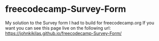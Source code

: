 # freecodecamp-Survey-Form
My solution to the Survey form I had to build for freecodecamp.org
If you want you can see this page live on the following url:
https://johnkikilas.github.io/freecodecamp-Survey-Form/
